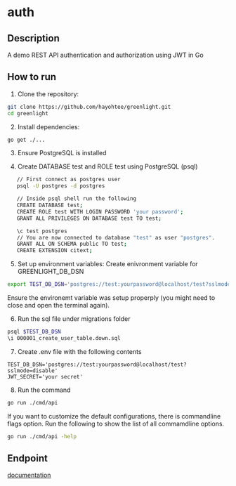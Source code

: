 # auth

## Description
A demo REST API authentication and authorization using JWT in Go

## How to run
1. Clone the repository:

  ```bash
  git clone https://github.com/hayohtee/greenlight.git
  cd greenlight
  ```
2. Install dependencies:

  ```bash
  go get ./...
  ```
3. Ensure PostgreSQL is installed
   
4. Create DATABASE test and ROLE test using PostgreSQL (psql)

```bash
   // First connect as postgres user
   psql -U postgres -d postgres

   // Inside psql shell run the following
   CREATE DATABASE test;
   CREATE ROLE test WITH LOGIN PASSWORD 'your password';
   GRANT ALL PRIVILEGES ON DATABASE test TO test;

   \c test postgres
   // You are now connected to database "test" as user "postgres".
   GRANT ALL ON SCHEMA public TO test;
   CREATE EXTENSION citext;
 ```

5. Set up environment variables:
  Create enivronment variable for GREENLIGHT_DB_DSN

  ```bash
  export TEST_DB_DSN='postgres://test:yourpassword@localhost/test?sslmode=disable';
  ```
  Ensure the environemt variable was setup properply (you might need to close and open the terminal again).

6. Run the sql file under migrations folder

  ```bash
  psql $TEST_DB_DSN
  \i 000001_create_user_table.down.sql
  ```
7. Create .env file with the following contents

```
TEST_DB_DSN='postgres://test:yourpassword@localhost/test?sslmode=disable'
JWT_SECRET='your secret'
```

8. Run the command
   
```bash
go run ./cmd/api
```

  If you want to customize the default configurations, there is commandline flags option. Run the following
  to show the list of all commamdline options.
  
  ```bash
  go run ./cmd/api -help 
  ```

## Endpoint
[documentation](https://app.swaggerhub.com/apis-docs/OlamilekanAkintilebo/test/1.0.0)
